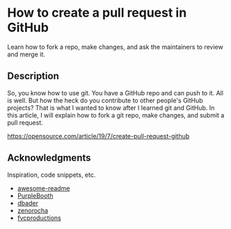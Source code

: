 # How to create a pull request in GitHub

Learn how to fork a repo, make changes, and ask the maintainers to review and merge it.

## Description

So, you know how to use git. You have a GitHub repo and can push to it. All is well. But how the heck do you contribute to other people's GitHub projects? That is what I wanted to know after I learned git and GitHub. In this article, I will explain how to fork a git repo, make changes, and submit a pull request.

https://opensource.com/article/19/7/create-pull-request-github



## Acknowledgments

Inspiration, code snippets, etc.
* [awesome-readme](https://github.com/matiassingers/awesome-readme)
* [PurpleBooth](https://gist.github.com/PurpleBooth/109311bb0361f32d87a2)
* [dbader](https://github.com/dbader/readme-template)
* [zenorocha](https://gist.github.com/zenorocha/4526327)
* [fvcproductions](https://gist.github.com/fvcproductions/1bfc2d4aecb01a834b46)